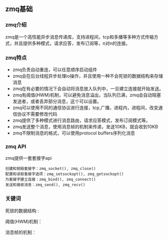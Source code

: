 ## zmq基础

### zmq介绍

zmq是一个高性能异步消息传递库，支持进程间，tcp和多播等多种方式传输方式，并且提供多种模式，请求应答，发布订阅等，n对n的连接。

### zmq特点

- zmq负责自动重连，可以任意顺序启动组件
- zmq会在后台线程异步处理io操作，并且使用一种不会死锁的数据结构来存储消息
- zmq在有必要的情况下会自动将消息放入队列中，一旦建立连接就开始发送。
- zmq有阈值(HWM)机制，可以避免消息溢出，当队列已满，zmq会自动阻塞发送者，或者丢弃部分消息，这个可以设置。
- zmq可以使用不同的通信协议进行连接，tcp,广播，进程内，进程间，改变通信协议不需要修改代码
- zmq提供了多种模式进行消息路由，请求应答模式，发布订阅模式等。
- zmq发送整个消息，使用消息帧的机制来传递，发送10KB，就会收到10KB
- zmq不限制消息的格式，可以使用protocol buffers序列化消息

### zmq API

zmq提供一套套接字api
```
创建和销毁套接字：zmq_socket(), zmq_close()
配置和读取套接字选项：zmq_setsockopt(), zmq_getsockopt()
为套接字建立连接：zmq_bind(), zmq_connect()
发送和接收消息：zmq_send(), zmq_recv()
```

### 关键词

死锁的数据结构 : 

阈值(HWM)机制：

消息帧的机制：